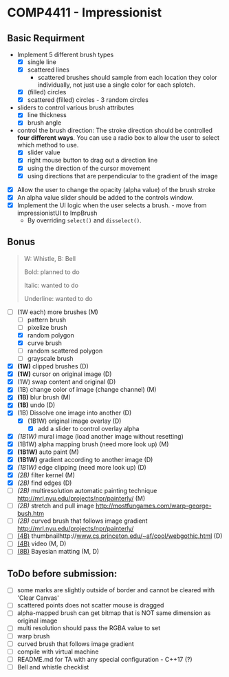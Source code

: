 # COMP4411 - Impressionist

## Basic Requirment

- Implement 5 different brush types
  - [x] single line
  - [x] scattered lines
    - scattered brushes should sample from each location they color individually, not just use a single color for each splotch.
  - [x] (filled) circles
  - [x] scattered (filled) circles - 3 random circles 
- sliders to control various brush attributes
  - [x] line thickness
  - [x] brush angle
- control the brush direction: The stroke direction should be controlled **four different ways**. You can use a radio box to allow the user to select which method to use.
  - [x] slider value
  - [x] right mouse button to drag out a direction line
  - [x] using the direction of the cursor movement
  - [x] using directions that are perpendicular to the gradient of the image
- [x] Allow the user to change the opacity (alpha value) of the brush stroke
- [x] An alpha value slider should be added to the controls window.
- [x] Implement the UI logic when the user selects a brush. - move from impressionistUI to ImpBrush
  - By overriding `select()` and `disselect()`. 
## Bonus

> W: Whistle, B: Bell
>
> Bold: planned to do
>
> Italic: wanted to do
>
> Underline: wanted to do

- [ ] (1W each) more brushes (M)
  - [ ] pattern brush
  - [ ] pixelize brush
  - [x] random polygon
  - [x] curve brush
  - [ ] random scattered polygon
  - [ ] grayscale brush
- [x] **(1W)** clipped brushes (D)
- [x] **(1W)** cursor on original image (D)
- [x] (1W) swap content and original (D)
- [x] (1B) change color of image (change channel) (M)
- [x] **(1B)** blur brush (M)
- [x] **(1B)** undo (D)
- [x] (1B) Dissolve one image into another (D)
  - [x] (1B1W) original image overlay (D)
    -[x] add a slider to control overlay alpha 
- [x] _(1B1W)_ mural image (load another image without resetting)
- [x] (1B1W) alpha mapping brush (need more look up) (M)
- [x] **(1B1W)** auto paint (M)
- [x] **(1B1W)** gradient according to another image (D)
- [x] _(1B1W)_ edge clipping (need more look up) (D)
- [x] _(2B)_ filter kernel (M)
- [x] _(2B)_ find edges (D)
- [ ] _(2B)_ multiresolution automatic painting technique http://mrl.nyu.edu/projects/npr/painterly/ (M)
- [ ] _(2B)_ stretch and pull image http://mostfungames.com/warp-george-bush.htm
- [ ] _(2B)_ curved brush that follows image gradient http://mrl.nyu.edu/projects/npr/painterly/
- [ ] <u>(4B)</u> thumbnailhttp://www.cs.princeton.edu/~af/cool/webgothic.html (D)
- [ ] <u>(4B)</u> video (M, D)
- [ ] <u>(8B)</u> Bayesian matting (M, D)

## ToDo before submission:
- [ ] some marks are slightly outside of border and cannot be cleared with 'Clear Canvas'  
- [ ] scattered points does not scatter mouse is dragged  
- [ ] alpha-mapped brush can get bitmap that is NOT same dimension as original image    
- [ ] multi resolution should pass the RGBA value to set   
- [ ] warp brush  
- [ ] curved brush that follows image gradient  
- [ ] compile with virtual machine  
- [ ] README.md for TA with any special configuration - C++17 (?)  
- [ ] Bell and whistle checklist   